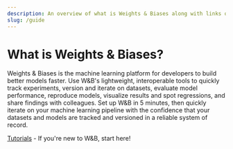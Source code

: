 ```yaml
---
description: An overview of what is Weights & Biases along with links on how to get started if you are a first time user.
slug: /guide
---
```


# What is Weights & Biases?

Weights & Biases is the machine learning platform for developers to build better models faster. Use W&B's lightweight, interoperable tools to quickly track experiments, version and iterate on datasets, evaluate model performance, reproduce models, visualize results and spot regressions, and share findings with colleagues.
Set up W&B in 5 minutes, then quickly iterate on your machine learning pipeline with the confidence that your datasets and models are tracked and versioned in a reliable system of record.

[Tutorials](tutorials/intro_to_tutorials.md) - If you're new to W&B, start here!
